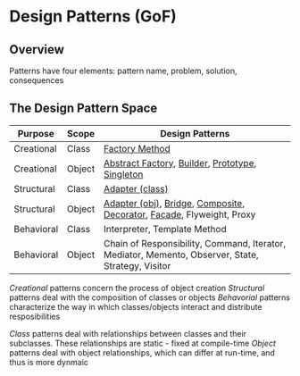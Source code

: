 # Design Patterns (GoF)

## Overview

Patterns have four elements: pattern name, problem, solution, consequences

## The Design Pattern Space

| Purpose | Scope | Design Patterns |
| --- | --- | --- |
| Creational | Class | [Factory Method](https://github.com/PR0Grammar/design-patterns/tree/main/Creational/factory_method) |
| Creational | Object | [Abstract Factory](https://github.com/PR0Grammar/design-patterns/tree/main/Creational/abstract_factory), [Builder](https://github.com/PR0Grammar/design-patterns/tree/main/Creational/builder), [Prototype](https://github.com/PR0Grammar/design-patterns/tree/main/Creational/prototype), [Singleton](https://github.com/PR0Grammar/design-patterns/tree/main/Creational/singleton) |
| Structural | Class | [Adapter (class)](https://github.com/PR0Grammar/design-patterns/tree/main/Structural/adapter) |
| Structural | Object | [Adapter (obj)](https://github.com/PR0Grammar/design-patterns/tree/main/Structural/adapter), [Bridge](https://github.com/PR0Grammar/design-patterns/tree/main/Structural/bridge), [Composite](https://github.com/PR0Grammar/design-patterns/tree/main/Structural/composite), [Decorator](https://github.com/PR0Grammar/design-patterns/tree/main/Structural/decorator), [Facade](https://github.com/PR0Grammar/design-patterns/tree/main/Structural/facade), Flyweight, Proxy |
| Behavioral | Class | Interpreter, Template Method |
| Behavioral | Object | Chain of Responsibility, Command, Iterator, Mediator, Memento, Observer, State, Strategy, Visitor |

_Creational_ patterns concern the process of object creation
_Structural_ patterns deal with the composition of classes or objects
_Behavorial_ patterns characterize the way in which classes/objects interact and distribute resposibilities

_Class_ patterns deal with relationships between classes and their subclasses. These relationships are static - fixed at compile-time
_Object_ patterns deal with object relationships, which can differ at run-time, and thus is more dynmaic


